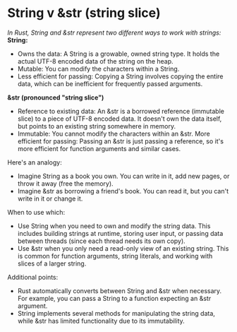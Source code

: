 # String v &str (string slice)

_In Rust, String and &str represent two different ways to work with strings:_
**String:**
- Owns the data: A String is a growable, owned string type. It holds the actual UTF-8 encoded data of the string on the heap.
- Mutable: You can modify the characters within a String.
- Less efficient for passing: Copying a String involves copying the entire data, which can be inefficient for frequently passed arguments.

**&str (pronounced "string slice")**
- Reference to existing data: An &str is a borrowed reference (immutable slice) to a piece of UTF-8 encoded data. It doesn't own the data itself, but points to an existing string somewhere in memory.
- Immutable: You cannot modify the characters within an &str.
More efficient for passing: Passing an &str is just passing a reference, so it's more efficient for function arguments and similar cases.

Here's an analogy:
- Imagine String as a book you own. You can write in it, add new pages, or throw it away (free the memory).
- Imagine &str as borrowing a friend's book. You can read it, but you can't write in it or change it.

When to use which:
- Use String when you need to own and modify the string data. This includes building strings at runtime, storing user input, or passing data between threads (since each thread needs its own copy).
- Use &str when you only need a read-only view of an existing string. This is common for function arguments, string literals, and working with slices of a larger string.

Additional points:
- Rust automatically converts between String and &str when necessary. For example, you can pass a String to a function expecting an &str argument.
- String implements several methods for manipulating the string data, while &str has limited functionality due to its immutability.
